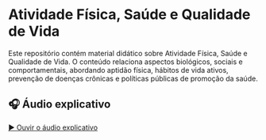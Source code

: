 # Atividade Física, Saúde e Qualidade de Vida
Este repositório contém material didático sobre Atividade Física, Saúde e Qualidade de Vida. O conteúdo relaciona aspectos biológicos, sociais e comportamentais, abordando aptidão física, hábitos de vida ativos, prevenção de doenças crônicas e políticas públicas de promoção da saúde.

## 🎧 Áudio explicativo
[▶️ Ouvir o áudio explicativo](Do_DNA_Caçador_ao_Sofá__O_Paradoxo_da_Atividade_Física_Qualida.mp3)


